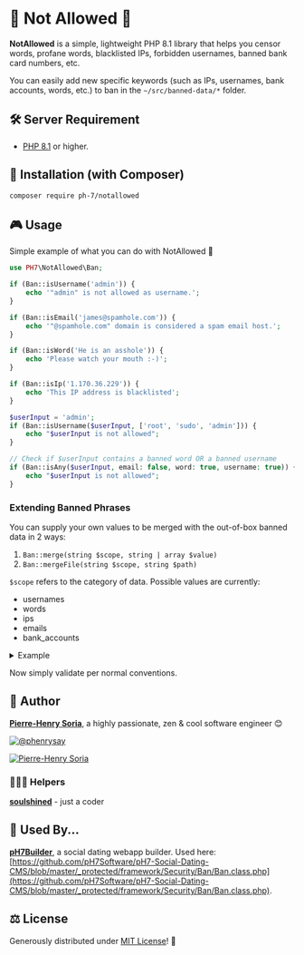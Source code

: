 # 🚫 Not Allowed 🚫

**NotAllowed** is a simple, lightweight PHP 8.1 library that helps you censor words, profane words, blacklisted IPs, forbidden usernames, banned bank card numbers, etc.

You can easily add new specific keywords (such as IPs, usernames, bank accounts, words, etc.) to ban in the `~/src/banned-data/*` folder.


## 🛠 Server Requirement

- [PHP 8.1](https://www.php.net/releases/8.1/en.php) or higher.


## 📓 Installation (with Composer)

```bash
composer require ph-7/notallowed
```


## 🎮 Usage

Simple example of what you can do with NotAllowed 🙂

```php
use PH7\NotAllowed\Ban;

if (Ban::isUsername('admin')) {
    echo '"admin" is not allowed as username.';
}

if (Ban::isEmail('james@spamhole.com')) {
    echo '"@spamhole.com" domain is considered a spam email host.';
}

if (Ban::isWord('He is an asshole')) {
    echo 'Please watch your mouth :-)';
}

if (Ban::isIp('1.170.36.229')) {
    echo 'This IP address is blacklisted';
}

$userInput = 'admin';
if (Ban::isUsername($userInput, ['root', 'sudo', 'admin'])) {
    echo "$userInput is not allowed";
}

// Check if $userInput contains a banned word OR a banned username
if (Ban::isAny($userInput, email: false, word: true, username: true)) {
    echo "$userInput is not allowed";
}
```

### Extending Banned Phrases

You can supply your own values to be merged with the out-of-box banned data in 2 ways:

1. `Ban::merge(string $scope, string | array $value)`
2. `Ban::mergeFile(string $scope, string $path)`

`$scope` refers to the category of data. Possible values are currently:
- usernames
- words
- ips
- emails
- bank_accounts

<details>
<summary>Example</summary>

```php
Ban::merge('usernames', ['pooter', 'hitler', '690']);
Ban::merge('words', ['cuck', 'bomb']);
Ban::mergeFile('emails', './my_banned_emails.txt');
```
</details>

Now simply validate per normal conventions.


## 🚀 Author

**[Pierre-Henry Soria][author-url]**, a highly passionate, zen &amp; cool software engineer 😊

[![@phenrysay][twitter-image]][twitter-url]

[![Pierre-Henry Soria](https://avatars0.githubusercontent.com/u/1325411?s=220)](https://pierrehenry.be "Pierre-Henry - Software Developer Website :-)")

### 👩🏻‍💻 Helpers

**[soulshined](https://github.com/soulshined)** - just a coder


## 🧐 Used By...

**[pH7Builder][ph7cms-url]**, a social dating webapp builder. Used here: [https://github.com/pH7Software/pH7-Social-Dating-CMS/blob/master/_protected/framework/Security/Ban/Ban.class.php](https://github.com/pH7Software/pH7-Social-Dating-CMS/blob/master/_protected/framework/Security/Ban/Ban.class.php).


## ⚖️ License

Generously distributed under [MIT License][license-url]! 🎈


<!-- GitHub's Markdown reference links -->
[author-url]: https://pierrehenry.be
[ph7cms-url]: https://ph7cms.com
[license-url]: https://opensource.org/licenses/MIT
[twitter-image]: https://img.shields.io/twitter/url/https/shields.io.svg?style=social
[twitter-url]: https://twitter.com/phenrysay
